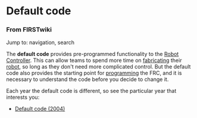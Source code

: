 # Default code

### From FIRSTwiki

Jump to: navigation, search

The **default code** provides pre-programmed functionality to the [Robot
Controller](Robot_Controller "Robot Controller" ). This can allow
teams to spend more time on [fabricating](Fabrication "Fabrication"
) their [robot](Robot "Robot" ), so long as they don't need more
complicated control. But the default code also provides the starting point for
[programming](Programming "Programming" ) the FRC, and it is
necessary to understand the code before you decide to change it.

Each year the default code is different, so see the particular year that
interests you:

  * [Default code (2004)](Default_code_%282004%29 "Default code \(2004\)" )

